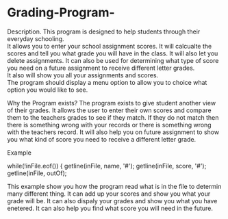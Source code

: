 # Grading-Program-

Description. 
This program is designed to help students through their everyday schooling.  
It allows you to enter your school assignment scores. 
It will calcualte the scores and tell you what grade you will have in the class. 
It will also let you delete assignments.
It can also be used for determining what type of score you need on a future assignment to receive different letter grades.  
It also will show you all your assignments and scores.  
The program should display a menu option to allow you to choice what option you would like to see. 

Why the Program exists?
The program exists to give student another view of their grades.  It allows the user to enter their own scores and compare
them to the teachers grades to see if they match.  If they do not match then there is something wrong with your records or 
there is something wrong with the teachers record.  It will also help you on future assignment to show you what kind of score
you need to receive a different letter grade. 

Example

while(!inFile.eof())
		{
			getline(inFile, name, '#');
			getline(inFile, score, '#');
			getline(inFile, outOf);
      
This example show you how the program read what is in the file to determin many different thing.  It can add up your scores and 
show you what your grade will be.  It can also dispaly your grades and show you what you have enetered.  It can also help you 
find what score you will need in the future.  

